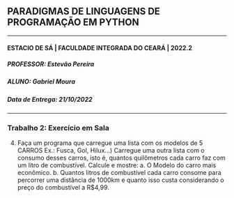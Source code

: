 ## PARADIGMAS DE LINGUAGENS DE PROGRAMAÇÃO EM PYTHON
---
#### ESTACIO DE SÁ | FACULDADE INTEGRADA DO CEARÁ | 2022.2
##### PROFESSOR: Estevão Pereira
##### ALUNO: Gabriel Moura
##### Data de Entrega: 21/10/2022
---
### Trabalho 2: Exercício em Sala
4. Faça um programa que carregue uma lista com os modelos de 5 CARROS 
    Ex.: Fusca, Gol, Hilux...)
    Carregue uma outra lista com o consumo desses carros, isto é, quantos quilômetros cada carro faz com um litro de combustível. Calcule e mostre:
    a. O Modelo do carro mais econômico.
    b. Quantos litros de combustível cada carro consome para percorrer uma distância de 1000km e quanto isso custa considerando o preço do combustível a R$4,99.